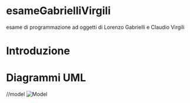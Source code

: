 # esameGabrielliVirgili
esame di programmazione ad oggetti di Lorenzo Gabrielli e Claudio Virgili
# Introduzione

# Diagrammi UML

//model
![Model](https://user-images.githubusercontent.com/84229200/122452662-c7984580-cfa9-11eb-8ecc-6c96f910f697.PNG)
